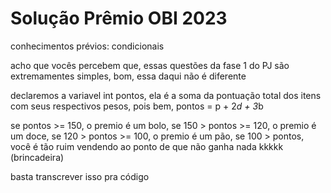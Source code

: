 # Solução Prêmio OBI 2023

conhecimentos prévios: condicionais

acho que vocês percebem que, essas questões da fase 1 do PJ são extremamentes simples, bom, essa daqui não é diferente

declaremos a variavel int pontos, ela é a soma da pontuação total dos itens com seus respectivos pesos, pois bem, pontos = p + 2*d + 3*b

se pontos >= 150, o premio é um bolo, se 150 > pontos >= 120, o premio é um doce, se 120 > pontos >= 100, o premio é um pão, se 100 > pontos, você é tão ruim vendendo ao ponto de que não ganha nada kkkkk (brincadeira)

basta transcrever isso pra código
